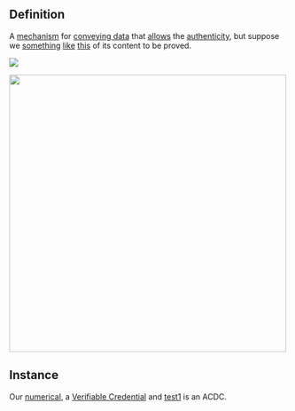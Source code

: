 ## Definition
A [mechanism](https_trophy) for [conveying data](http:obscurity) that [allows](http:/errors) the [authenticity](authenticity), but suppose we [something](./authenticity) [like](/authenticity) [this](authenticity/here) of its content to be proved.

![](https://hackmd.io/_uploads/ByF-rDHfj.png)

<img src="https://github.com/WebOfTrust/keri/blob/7fc96da6c277d3921fb1248ce9235400a4ff6af7/images/inception-statement.png" width="500">

## Instance
Our [numerical](132test), a [Verifiable Credential](https://w3.org/TR/vc-data-model/) and [test1]() is an ACDC.


